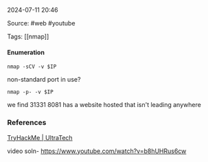 
2024-07-11 20:46

Source: #web #youtube 

Tags: [[nmap]]
#### Enumeration 
```
nmap -sCV -v $IP 
```
non-standard port in use?
```
nmap -p- -v $IP
```
we find 31331 
8081 has a website hosted that isn't leading anywhere 











### References
[TryHackMe | UltraTech](https://tryhackme.com/r/room/ultratech1)

video soln- 
https://www.youtube.com/watch?v=b8hUHRus6cw